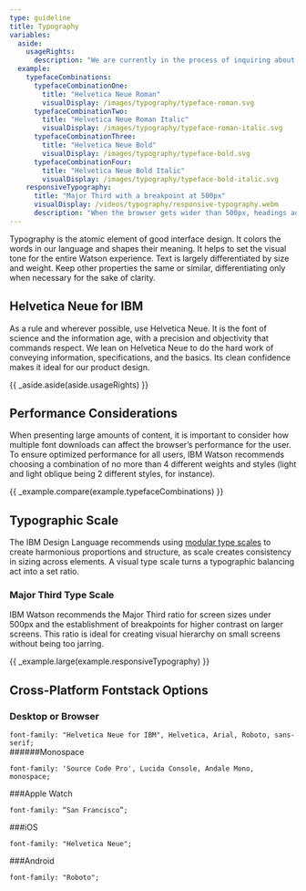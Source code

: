 ```yaml
---
type: guideline
title: Typography
variables:
  aside:
    usageRights:
      description: "We are currently in the process of inquiring about full usage rights and licensing for Helvetica Neue for IBM. During this time, we're unable to provide downloadable font assets. Please defer to the Cross-Platform Fontstack Options below for comparable fontstacks."
  example:
    typefaceCombinations:
      typefaceCombinationOne:
        title: "Helvetica Neue Roman"
        visualDisplay: /images/typography/typeface-roman.svg
      typefaceCombinationTwo:
        title: "Helvetica Neue Roman Italic"
        visualDisplay: /images/typography/typeface-roman-italic.svg
      typefaceCombinationThree:
        title: "Helvetica Neue Bold"
        visualDisplay: /images/typography/typeface-bold.svg
      typefaceCombinationFour:
        title: "Helvetica Neue Bold Italic"
        visualDisplay: /images/typography/typeface-bold-italic.svg
    responsiveTypography:
      title: "Major Third with a breakpoint at 500px"
      visualDisplay: /videos/typography/responsive-typography.webm
      description: "When the browser gets wider than 500px, headings adopt the Golden Ratio type scale to increase legibility for the user at larger screen sizes."
---
```


Typography is the atomic element of good interface design. It colors the words in our language and shapes their meaning. It helps to set the visual tone for the entire Watson experience. Text is largely differentiated by size and weight. Keep other properties the same or similar, differentiating only when necessary for the sake of clarity.

## Helvetica Neue for IBM

As a rule and wherever possible, use Helvetica Neue. It is the font of science and the information age, with a precision and objectivity that commands respect. We lean on Helvetica Neue to do the hard work of conveying information, specifications, and the basics. Its clean confidence makes it ideal for our product design.

{{ _aside.aside(aside.usageRights) }}

## Performance Considerations

When presenting large amounts of content, it is important to consider how multiple font downloads can affect the browser’s performance for the user. To ensure optimized performance for all users, IBM Watson recommends choosing a combination of no more than 4 different weights and styles (light and light oblique being 2 different styles, for instance). 

{{ _example.compare(example.typefaceCombinations) }}

## Typographic Scale

The IBM Design Language recommends using [modular type scales](http://www.ibm.com/design/language/framework/visual/typography.shtml) to create harmonious proportions and structure, as scale creates consistency in sizing across elements. A visual type scale turns a typographic balancing act into a set ratio. 

### Major Third Type Scale

IBM Watson recommends the Major Third ratio for screen sizes under 500px and the establishment of breakpoints for higher contrast on larger screens. This ratio is ideal for creating visual hierarchy on small screens without being too jarring.

{{ _example.large(example.responsiveTypography) }}

## Cross-Platform Fontstack Options

### Desktop or Browser

`font-family: "Helvetica Neue for IBM", Helvetica, Arial, Roboto, sans-serif;`  
######Monospace 

`font-family: 'Source Code Pro', Lucida Console, Andale Mono, monospace;`

###Apple Watch 

`font-family: “San Francisco”;`

###iOS

`font-family: "Helvetica Neue";` 

###Android

`font-family: "Roboto";`

